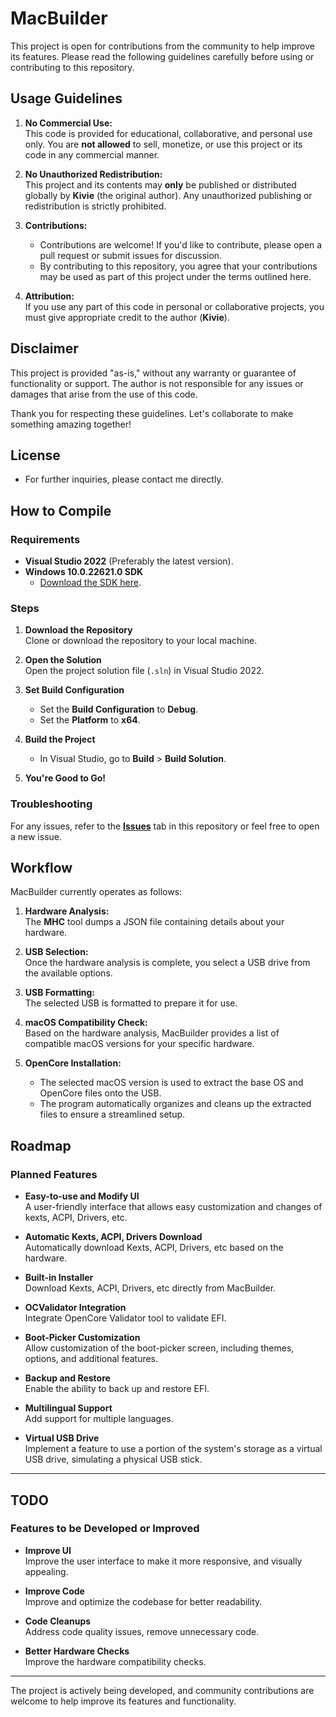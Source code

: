 # MacBuilder

This project is open for contributions from the community to help improve its features. Please read the following guidelines carefully before using or contributing to this repository.

## Usage Guidelines

1. **No Commercial Use:**  
   This code is provided for educational, collaborative, and personal use only. You are **not allowed** to sell, monetize, or use this project or its code in any commercial manner.

2. **No Unauthorized Redistribution:**  
   This project and its contents may **only** be published or distributed globally by **Kivie** (the original author). Any unauthorized publishing or redistribution is strictly prohibited.

3. **Contributions:**  
   - Contributions are welcome! If you'd like to contribute, please open a pull request or submit issues for discussion.  
   - By contributing to this repository, you agree that your contributions may be used as part of this project under the terms outlined here.

4. **Attribution:**  
   If you use any part of this code in personal or collaborative projects, you must give appropriate credit to the author (**Kivie**). 

## Disclaimer

This project is provided "as-is," without any warranty or guarantee of functionality or support. The author is not responsible for any issues or damages that arise from the use of this code.

Thank you for respecting these guidelines. Let's collaborate to make something amazing together!

## License
- For further inquiries, please contact me directly.

## How to Compile

### Requirements
- **Visual Studio 2022** (Preferably the latest version).  
- **Windows 10.0.22621.0 SDK**  
  - [Download the SDK here](https://developer.microsoft.com/en-us/windows/downloads/windows-10-sdk/).  

### Steps
1. **Download the Repository**  
   Clone or download the repository to your local machine.  

2. **Open the Solution**  
   Open the project solution file (`.sln`) in Visual Studio 2022.  

3. **Set Build Configuration**  
   - Set the **Build Configuration** to **Debug**.  
   - Set the **Platform** to **x64**.  

4. **Build the Project**  
   - In Visual Studio, go to **Build** > **Build Solution**.  

5. **You're Good to Go!**  

### Troubleshooting
For any issues, refer to the **[Issues](../../issues)** tab in this repository or feel free to open a new issue.  

## Workflow

MacBuilder currently operates as follows:

1. **Hardware Analysis:**  
   The **MHC** tool dumps a JSON file containing details about your hardware.  

2. **USB Selection:**  
   Once the hardware analysis is complete, you select a USB drive from the available options.  

3. **USB Formatting:**  
   The selected USB is formatted to prepare it for use.  

4. **macOS Compatibility Check:**  
   Based on the hardware analysis, MacBuilder provides a list of compatible macOS versions for your specific hardware.  

5. **OpenCore Installation:**  
   - The selected macOS version is used to extract the base OS and OpenCore files onto the USB.  
   - The program automatically organizes and cleans up the extracted files to ensure a streamlined setup.  

## Roadmap

### Planned Features
- **Easy-to-use and Modify UI**  
  A user-friendly interface that allows easy customization and changes of kexts, ACPI, Drivers, etc.

- **Automatic Kexts, ACPI, Drivers Download**  
  Automatically download Kexts, ACPI, Drivers, etc based on the hardware.

- **Built-in Installer**  
  Download Kexts, ACPI, Drivers, etc directly from MacBuilder.

- **OCValidator Integration**  
  Integrate OpenCore Validator tool to validate EFI.

- **Boot-Picker Customization**  
  Allow customization of the boot-picker screen, including themes, options, and additional features.

- **Backup and Restore**  
  Enable the ability to back up and restore EFI.

- **Multilingual Support**  
  Add support for multiple languages.

- **Virtual USB Drive**  
  Implement a feature to use a portion of the system's storage as a virtual USB drive, simulating a physical USB stick.

---

## TODO

### Features to be Developed or Improved
- **Improve UI**  
  Improve the user interface to make it more responsive, and visually appealing.

- **Improve Code**  
  Improve and optimize the codebase for better readability.

- **Code Cleanups**  
  Address code quality issues, remove unnecessary code.

- **Better Hardware Checks**  
  Improve the hardware compatibility checks.

---

The project is actively being developed, and community contributions are welcome to help improve its features and functionality.
